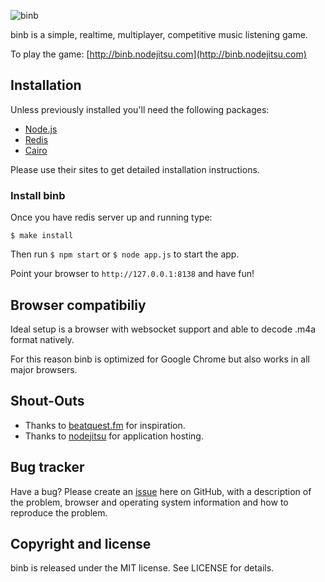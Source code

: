 ![binb](http://dl.dropbox.com/u/58444696/binb-logo.png)

binb is a simple, realtime, multiplayer, competitive music listening game.

To play the game: [http://binb.nodejitsu.com](http://binb.nodejitsu.com)

## Installation

Unless previously installed you'll need the following packages:

- [Node.js](http://nodejs.org/)
- [Redis](http://redis.io/)
- [Cairo](http://cairographics.org/)

Please use their sites to get detailed installation instructions.

### Install binb

Once you have redis server up and running type:
    
    $ make install

Then run `$ npm start` or `$ node app.js` to start the app.

Point your browser to `http://127.0.0.1:8138` and have fun!

## Browser compatibiliy

Ideal setup is a browser with websocket support and able to decode .m4a format natively. 

For this reason binb is optimized for Google Chrome but also works in all major browsers.

## Shout-Outs

- Thanks to [beatquest.fm](http://beatquest.fm) for inspiration.
- Thanks to [nodejitsu](http://nodejitsu.com/) for application hosting.

## Bug tracker

Have a bug? Please create an [issue](https://github.com/lpinca/binb/issues) here on GitHub, with a description of the problem, browser and operating system information and how to reproduce the problem.

## Copyright and license

binb is released under the MIT license. See LICENSE for details.
